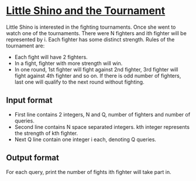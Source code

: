 # [Little Shino and the Tournament][link]

Little Shino is interested in the fighting tournaments. Once she went to watch one of the tournaments. There were N fighters and ith fighter will be represented by i. Each fighter has some distinct strength. Rules of the tournament are:

- Each fight will have 2 fighters.
- In a fight, fighter with more strength will win.
- In one round, 1st fighter will fight against 2nd fighter, 3rd fighter will fight against 4th fighter and so on. If there is odd number of fighters, last one will qualify to the next round without fighting.

## Input format

- First line contains 2 integers, N and Q, number of fighters and number of queries.
- Second line contains N space separated integers. kth integer represents the strength of kth fighter.
- Next Q line contain one integer i each, denoting Q queries.

## Output format

For each query, print the number of fights ith fighter will take part in.

[link]: https://www.hackerearth.com/practice/basic-programming/implementation/basics-of-implementation/practice-problems/algorithm/little-shino-and-the-tournament/
